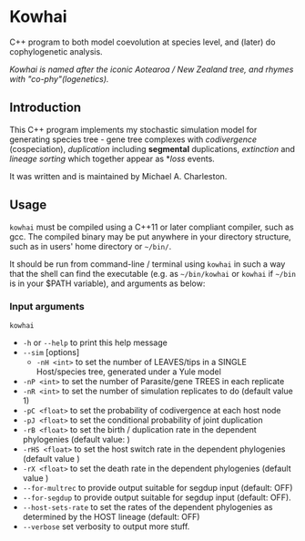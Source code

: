 # Kowhai

C++ program to both model coevolution at species level, and (later) do cophylogenetic analysis.

*Kowhai is named after the iconic Aotearoa / New Zealand tree, and rhymes with "co-phy"(logenetics).*

## Introduction 

This C++ program implements my stochastic simulation model for generating species tree - gene tree complexes with *codivergence* (cospeciation), *duplication* including **segmental** duplications, *extinction* and *lineage sorting* which together appear as **loss* events.

It was written and is maintained by Michael A. Charleston.


## Usage

`kowhai` must be compiled using a C++11 or later compliant compiler, such as gcc. 
The compiled binary may be put anywhere in your directory structure, such as in users' home directory or `~/bin/`.

It should be run from command-line / terminal using `kowhai` in such a way that the shell can find the executable (e.g. as `~/bin/kowhai` or `kowhai` if `~/bin` is in your $PATH variable), and arguments as below:

### Input arguments

`kowhai`

*  `-h` or `--help` to print this help message
*  `--sim` [options] 
	* `-nH <int>`
	to set the number of LEAVES/tips in a SINGLE Host/species tree, generated under a Yule model 
*  `-nP <int>` to set the number of Parasite/gene TREES in each replicate
*  `-nR <int>` to set the number of simulation replicates to do (default value 1)
*	`-pC <float>` to set the probability of codivergence at each host node
*	`-pJ <float>` to set the conditional probability of joint duplication
*	`-rB <float>` to set the birth / duplication rate in the dependent phylogenies (default value: )
*	`-rHS <float>` to set the host switch rate in the dependent phylogenies (default value )
*	`-rX <float>` to set the death rate in the dependent phylogenies (default value )
*	`--for-multrec` to provide output suitable for segdup input (default: OFF)
*	`--for-segdup` to provide output suitable for segdup input (default: OFF).
*	`--host-sets-rate` to set the rates of the dependent phylogenies as determined by the HOST lineage (default: OFF)
*	`--verbose` set verbosity to output more stuff.

